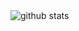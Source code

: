 <picture decoding="async" loading="lazy">
  <source media="(prefers-color-scheme: light)" srcset="https://raw.githubusercontent.com/LuciNyan/pixel-profile/output/github-stats.png">
  <source media="(prefers-color-scheme: dark)" srcset="https://raw.githubusercontent.com/LuciNyan/pixel-profile/output/github-stats-dark.png">
  <img alt="github stats" src="https://pixel-profile.vercel.app/api/github-stats?username=LuciNyan&screen_effect=false&theme=fuji&avatar_border=false&pixelate_avatar=false&hide=avatar&dithering=true">
</picture>
